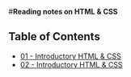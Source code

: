 #**Reading notes on HTML & CSS**
## Table of Contents
- [01 - Introductory HTML & CSS](201-01.md)
- [02 - Introductory HTML & CSS](201-02.md)
